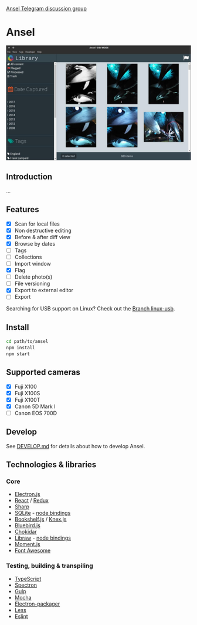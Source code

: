 [Ansel Telegram discussion group](https://t.me/joinchat/A5eFuRJLW8FnqjCXGkxVWg)

# Ansel

![](ansel.jpg)

## Introduction

...

## Features

- [x] Scan for local files
- [x] Non destructive editing
- [x] Before & after diff view
- [x] Browse by dates
- [ ] Tags
- [ ] Collections
- [ ] Import window
- [x] Flag
- [ ] Delete photo(s)
- [ ] File versioning
- [x] Export to external editor
- [ ] Export

Searching for USB support on Linux? Check out the [Branch linux-usb](https://github.com/til-schneider/ansel/tree/linux-usb).

## Install

```bash
cd path/to/ansel
npm install
npm start
```

## Supported cameras

- [x] Fuji X100
- [x] Fuji X100S
- [x] Fuji X100T
- [x] Canon 5D Mark I
- [ ] Canon EOS 700D

## Develop

See [DEVELOP.md](DEVELOP.md) for details about how to develop Ansel.

## Technologies & libraries

### Core

- [Electron.js](http://electron.atom.io/)
- [React](https://facebook.github.io/react/) / [Redux](http://redux.js.org/)
- [Sharp](http://sharp.dimens.io)
- [SQLite](https://www.sqlite.org) - [node bindings](https://github.com/mapbox/node-sqlite3)
- [Bookshelf.js](http://bookshelfjs.org/) / [Knex.js](http://knexjs.org/)
- [Bluebird.js](http://bluebirdjs.com/)
- [Chokidar](https://github.com/paulmillr/chokidar)
- [Libraw](http://www.libraw.org/) - [node bindings](https://github.com/m0g/node-libraw)
- [Moment.js](http://momentjs.com/)
- [Font Awesome](http://fontawesome.io/)

### Testing, building & transpiling

- [TypeScript](https://www.typescriptlang.org/)
- [Spectron](http://electron.atom.io/spectron/)
- [Gulp](http://gulpjs.com/)
- [Mocha](http://mochajs.org/)
- [Electron-packager](https://github.com/electron-userland/electron-packager)
- [Less](http://lesscss.org/)
- [Eslint](http://eslint.org/)
